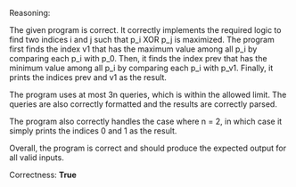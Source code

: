 Reasoning:

The given program is correct. It correctly implements the required logic to find two indices i and j such that p_i XOR p_j is maximized. The program first finds the index v1 that has the maximum value among all p_i by comparing each p_i with p_0. Then, it finds the index prev that has the minimum value among all p_i by comparing each p_i with p_v1. Finally, it prints the indices prev and v1 as the result.

The program uses at most 3n queries, which is within the allowed limit. The queries are also correctly formatted and the results are correctly parsed.

The program also correctly handles the case where n = 2, in which case it simply prints the indices 0 and 1 as the result.

Overall, the program is correct and should produce the expected output for all valid inputs.

Correctness: **True**